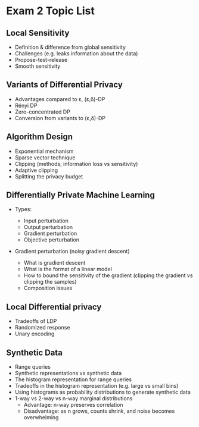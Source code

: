 # Exam 2 Topic List

## Local Sensitivity

- Definition & difference from global sensitivity
- Challenges (e.g. leaks information about the data)
- Propose-test-release
- Smooth sensitivity

## Variants of Differential Privacy

- Advantages compared to ε, (ε,δ)-DP
- Rényi DP
- Zero-concentrated DP
- Conversion from variants to (ε,δ)-DP

## Algorithm Design

- Exponential mechanism
- Sparse vector technique
- Clipping (methods; information loss vs sensitivity)
- Adaptive clipping
- Splitting the privacy budget

## Differentially Private Machine Learning

- Types:
  - Input perturbation
  - Output perturbation
  - Gradient perturbation
  - Objective perturbation

- Gradient perturbation (noisy gradient descent)
  - What is gradient descent
  - What is the format of a linear model
  - How to bound the sensitivity of the gradient (clipping the gradient vs clipping the samples)
  - Composition issues

## Local Differential privacy

- Tradeoffs of LDP
- Randomized response
- Unary encoding

## Synthetic Data

- Range queries
- Synthetic representations vs synthetic data
- The histogram representation for range queries
- Tradeoffs in the histogram representation (e.g. large vs small bins)
- Using histograms as probability distributions to generate synthetic data
- 1-way vs 2-way vs n-way marginal distributions
  - Advantage: n-way preserves correlation
  - Disadvantage: as n grows, counts shrink, and noise becomes overwhelming


